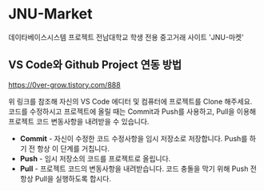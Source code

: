 # JNU-Market
데이타베이스시스템 프로젝트
전남대학교 학생 전용 중고거래 사이트 'JNU-마켓'

## VS Code와 Github Project 연동 방법
https://0ver-grow.tistory.com/888

위 링크를 참조해 자신의 VS Code 에디터 및 컴퓨터에 프로젝트를 Clone 해주세요. 코드를 수정하시고 프로젝트에 올릴 때는 Commit과 Push를 사용하고, Pull을 이용해 프로젝트 코드 변동사항을 내려받을 수 있습니다.

* **Commit** - 자신이 수정한 코드 수정사항을 임시 저장소로 저장합니다. Push를 하기 전 항상 이 단계를 거칩니다.
* **Push** - 임시 저장소의 코드를 프로젝트로 올립니다.
* **Pull** - 프로젝트 코드의 변동사항을 내려받습니다. 코드 충돌을 막기 위해 Push 전 항상 Pull을 실행하도록 합시다.
